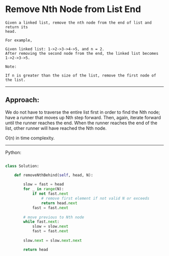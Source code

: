 # Remove Nth Node from List End

    Given a linked list, remove the nth node from the end of list and return its
    head.

    For example,

    Given linked list: 1->2->3->4->5, and n = 2.
    After removing the second node from the end, the linked list becomes
    1->2->3->5.

    Note:

    If n is greater than the size of the list, remove the first node of the list.

---

## Approach:

We do not have to traverse the entire list first in order to find the Nth node;
have a runner that moves up Nth step forward. Then, again, iterate forward
until the runner reaches the end. When the runner reaches the end of the list,
other runner will have reached the Nth node.

O(n) in time complexity.

---

Python:

```python

class Solution:

    def removeNthBehind(self, head, N):
        
        slow = fast = head
        for _ in range(N):
            if not fast.next
                # remove first element if not valid N or exceeds
                return head.next
            fast = fast.next
        
        # move previous to Nth node
        while fast.next:
            slow = slow.next
            fast = fast.next
        
        slow.next = slow.next.next

        return head
```
